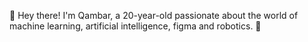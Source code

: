 👋 Hey there! I'm Qambar, a 20-year-old passionate about the world of machine learning, artificial intelligence, figma and robotics. 🚀
